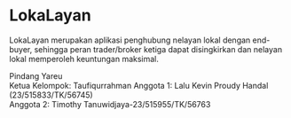 # LokaLayan
LokaLayan merupakan aplikasi penghubung nelayan lokal dengan end-buyer, sehingga peran trader/broker ketiga dapat disingkirkan dan nelayan lokal memperoleh keuntungan maksimal.

Pindang Yareu  
Ketua Kelompok: Taufiqurrahman 
Anggota 1: Lalu Kevin Proudy Handal (23/515833/TK/56745)  
Anggota 2: Timothy Tanuwidjaya-23/515955/TK/56763
